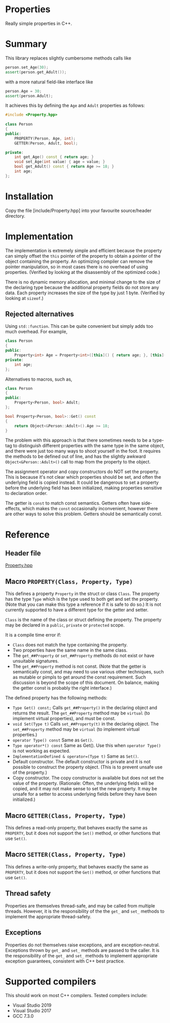 # Properties
Really simple properties in C++.

# Summary
This library replaces slightly cumbersome methods calls like
```c++
person.set_Age(30);
assert(person.get_Adult());
```
with a more natural field-like interface like
```c++
person.Age = 30;
assert(person.Adult);
```
It achieves this by defining the `Age` and `Adult` properties as follows:
```c++
#include <Property.hpp>
	
class Person
{
public:
    PROPERTY(Person, Age, int);
    GETTER(Person, Adult, bool);

private:
    int get_Age() const { return age; }
    void set_Age(int value) { age = value; }
    bool get_Adult() const { return Age >= 18; }
    int age;
};
```

# Installation
Copy the file [include/Property.hpp] into your favourite source/header directory.

# Implementation
The implementation is extremely simple and efficient because the property can simply offset the `this` pointer of the property to obtain a pointer of the object containing the property. An optimizing compiler can remove the pointer manipulation, so in most cases there is no overhead of using properties. (Verified by looking at the disassembly of the optimized code.)

There is no dynamic memory allocation, and minimal change to the size of the declaring type because the additional property fields do not store any data. Each property increases the size of the type by just 1 byte. (Verified by looking at `sizeof`.)

## Rejected alternatives
Using `std::function`. This can be quite convenient but simply adds too much overhead. For example,
```c++
class Person
{
public:
    Property<int> Age = Property<int>([this]() { return age; }, [this](int a) { age = a; });
private:
    int age;
};
```

Alternatives to macros, such as,
```c++
class Person
{
public:
    Property<Person, bool> Adult; 
};

bool Property<Person, bool>::Get() const
{
    return Object<&Person::Adult>().Age >= 18;
}
```
The problem with this approach is that there sometimes needs to be a type-tag to distinguish different properties with the same type in the same object, and there were just too many ways to shoot yourself in the foot. It requires the methods to be defined out of line, and has the slightly awkward `Object<&Person::Adult>()` call to map from the property to the object.

The assignment operator and copy constructors do NOT set the property. This is because it's not clear which properties should be set, and
often the underlying field is copied instead. It could be dangerous to set a property before the underlying field has been initialized, making properties sensitive to declaration order.

The getter is `const` to match const semantics. Getters often have side-effects, which makes the `const` occasionally inconvenient, however there are other ways to solve this problem. Getters should be semantically const.

# Reference
## Header file
[Property.hpp](include/Property.hpp)

## Macro `PROPERTY(Class, Property, Type)`
This defines a property `Property` in the struct or class `Class`. The property has the type `Type` which is the type used to both get and set the property. (Note that you can make this type a reference if it is safe to do so.) It is not currently supported to have a different type for the getter and setter.

`Class` is the name of the class or struct defining the property. The property may be declared in a `public`, `private` or `protected` scope.

It is a compile time error if:

- `Class` does not match the type containing the property.
- Two properties have the same name in the same class.
- The `get_##Property` or `set_##Property` methods do not exist or have unsuitable signatures.
- The `get_##Property` method is not const. (Note that the getter is semantically const, and may need to use various other techniques, such as mutable or pimpls to get around the const requirement. Such discussion is beyond the scope of this document. On balance, making the getter const is probably the right interface.)

The defined property has the following methods:

- `Type Get() const;` Calls `get_##Property()` in the declaring object and returns the result. The `get_##Property` method may be `virtual` (to implement virtual properties), and must be const.
- `void Set(Type t)` Calls `set_##Property(t)` in the declaring object. The `set_##Property` method may be `virtual` (to implement virtual properties.)
- `operator Type() const` Same as `Get()`.	
- `Type operator*() const` Same as Get(). Use this when `operator Type()` is not working as expected.
- `ImplementationDefined & operator=(Type t)` Same as `Set()`.	
- Default constructor. The default constructor is private and it is not possible to construct the property object. (This is to prevent unsafe use of the property.)
- Copy constructor. The copy constructor is available but does not set the value of the property. (Rationale: Often, the underlying fields will be copied, and it may not make sense to set the new property. It may be unsafe for a setter to access underlying fields before they have been initialized.)

## Macro `GETTER(Class, Property, Type)`
This defines a read-only property, that behaves exactly the same as `PROPERTY`, but it does not support the `Set()` method, or other functions that use `Set()`.

## Macro `SETTER(Class, Property, Type)`
This defines a write-only property, that behaves exactly the same as `PROPERTY`, but it does not support the `Get()` method, or other functions that use `Get()`.

## Thread safety
Properties are themselves thread-safe, and may be called from multiple threads. However, it is the responsibility of the the `get_` and `set_` methods to implement the appropriate thread-safety.

## Exceptions
Properties do not themselves raise exceptions, and are exception-neutral. Exceptions thrown by `get_` and `set_` methods are passed to the caller. It is the responsibility of the `get_` and `set_` methods to implement appropriate exception guarantees, consistent with C++ best practice.

# Supported compilers
This should work on most C++ compilers. Tested compilers include:

- Visual Studio 2019
- Visual Studio 2017
- GCC 7.3.0
